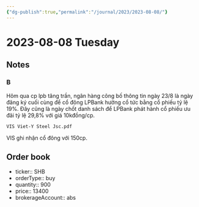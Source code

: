 ```yaml
---
{"dg-publish":true,"permalink":"/journal/2023/2023-08-08/"}
---
```


# 2023-08-08 Tuesday

## Notes

### B

Hôm qua cp lpb tăng trần, ngân hàng công bố thông tin ngày 23/8 là ngày đăng ký cuối cùng để cổ đông LPBank hưởng cổ tức bằng cổ phiếu tỷ lệ 19%. Đây cũng là ngày chốt danh sách để LPBank phát hành cổ phiếu ưu đãi tỷ lệ 29,8% với giá 10kđồng/cp.

`VIS Viet-Y Steel Jsc.pdf`

VIS ghi nhận cổ đông với 150cp.

## Order book

- ticker:: SHB
- orderType:: buy
- quantity:: 900
- price:: 13400
- brokerageAccount:: abs
